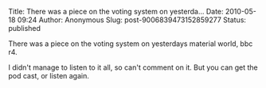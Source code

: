 Title: There was a piece on the voting system on yesterda...
Date: 2010-05-18 09:24
Author: Anonymous
Slug: post-9006839473152859277
Status: published

There was a piece on the voting system on yesterdays material world, bbc r4.  
  
I didn't manage to listen to it all, so can't comment on it. But you can get the pod cast, or listen again.
